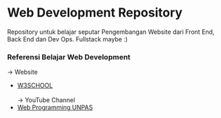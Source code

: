 # Web Development Repository
Repository untuk belajar seputar Pengembangan Website dari Front End, Back End dan Dev Ops. Fullstack maybe :)
### Referensi Belajar Web Development <br>
-> Website
- <a href="https://w3shcool.com">W3SCHOOL</a> </br></br>
-> YouTube Channel
- <a href="https://youtube.com/webprogrammingunpas">Web Programming UNPAS</a>
